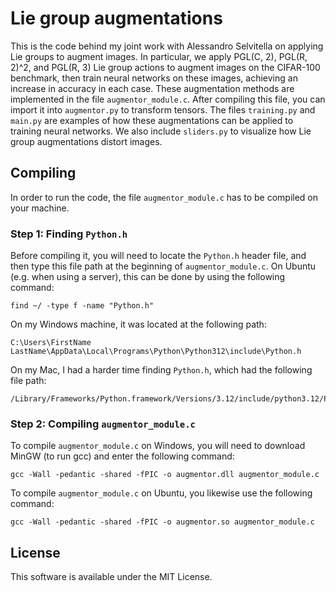 # Lie group augmentations
This is the code behind my joint work with Alessandro Selvitella on applying Lie groups to augment images. In particular, we apply PGL(C, 2), PGL(R, 2)^2, and PGL(R, 3) Lie group actions to augment images on the CIFAR-100 benchmark, then train neural networks on these images, achieving an increase in accuracy in each case. These augmentation methods are implemented in the file ```augmentor_module.c```. After compiling this file, you can import it into ```augmentor.py``` to transform tensors. The files ```training.py``` and ```main.py``` are examples of how these augmentations can be applied to training neural networks. We also include ```sliders.py``` to visualize how Lie group augmentations distort images.

## Compiling
In order to run the code, the file ```augmentor_module.c``` has to be compiled on your machine. 

### Step 1: Finding ```Python.h```
Before compiling it, you will need to locate the ```Python.h``` header file, and then type this file path at the beginning of ```augmentor_module.c```. On Ubuntu (e.g. when using a server), this can be done by using the following command:
```
find ~/ -type f -name "Python.h"
```
On my Windows machine, it was located at the following path:
```
C:\Users\FirstName LastName\AppData\Local\Programs\Python\Python312\include\Python.h
```
On my Mac, I had a harder time finding ```Python.h```, which had the following file path:
```
/Library/Frameworks/Python.framework/Versions/3.12/include/python3.12/Python.h
```

### Step 2: Compiling ```augmentor_module.c```
To compile ```augmentor_module.c``` on Windows, you will need to download MinGW (to run gcc) and enter the following command: 
```
gcc -Wall -pedantic -shared -fPIC -o augmentor.dll augmentor_module.c
```
To compile ```augmentor_module.c``` on Ubuntu, you likewise use the following command:
```
gcc -Wall -pedantic -shared -fPIC -o augmentor.so augmentor_module.c
```

## License

This software is available under the MIT License.
